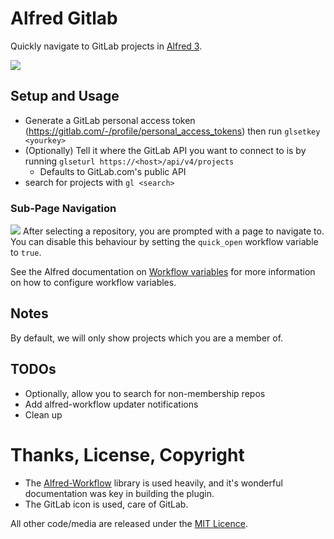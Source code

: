 # Alfred Gitlab

Quickly navigate to GitLab projects in [Alfred 3][alfred].

![][sample]

## Setup and Usage
* Generate a GitLab personal access token (https://gitlab.com/-/profile/personal_access_tokens) then run `glsetkey <yourkey>`
* (Optionally) Tell it where the GitLab API you want to connect to is by running `glseturl https://<host>/api/v4/projects`
  * Defaults to GitLab.com's public API
* search for projects with `gl <search>`

### Sub-Page Navigation
![][sub-page]
After selecting a repository, you are prompted with a page to navigate to. You can disable this behaviour
by setting the `quick_open` workflow variable to `true`.

See the Alfred documentation on [Workflow variables][wf-vars] for more information on how to configure workflow variables.

## Notes
By default, we will only show projects which you are a member of.

## TODOs
* Optionally, allow you to search for non-membership repos
* Add alfred-workflow updater notifications
* Clean up 

# Thanks, License, Copyright

- The [Alfred-Workflow][alfred-workflow] library is used heavily, and it's wonderful documentation was key in building the plugin.
- The GitLab icon is used, care of GitLab.

All other code/media are released under the [MIT Licence][license].

[alfred]: http://www.alfredapp.com/
[alfred-workflow]: http://www.deanishe.net/alfred-workflow/
[wf-vars]: https://www.alfredapp.com/help/workflows/advanced/variables/
[license]: src/LICENSE.txt
[sample]: https://raw.github.com/lukewaite/alfred-gitlab/master/docs/sample.png
[sub-page]: https://raw.github.com/lukewaite/alfred-gitlab/master/docs/sub-page.png
